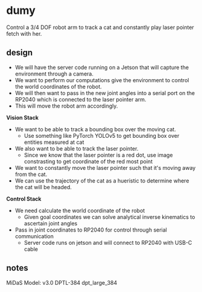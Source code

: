 # dumy

Control a 3/4 DOF robot arm to track a cat and constantly play laser pointer fetch with her.

## design

- We will have the server code running on a Jetson that will capture the environment through a camera.
- We want to perform our computations give the environment to control the world coordinates of the robot.
- We will then want to pass in the new joint angles into a serial port on the RP2040 which is connected to the laser pointer arm.
- This will move the robot arm accordingly.

**Vision Stack**

- We want to be able to track a bounding box over the moving cat.
  - Use something like PyTorch YOLOv5 to get bounding box over entities measured at cat
- We also want to be able to track the laser pointer.
  - Since we know that the laser pointer is a red dot, use image constrasting to get coordinate of the red most point
- We want to constantly move the laser pointer such that it's moving away from the cat.
- We can use the trajectory of the cat as a hueristic to determine where the cat will be headed.

**Control Stack**

- We need calculate the world coordinate of the robot
  - Given goal coordinates we can solve analytical inverse kinematics to ascertain joint angles
- Pass in joint coordinates to RP2040 for control through serial communication
  - Server code runs on jetson and will connect to RP2040 with USB-C cable

## notes

MiDaS Model: v3.0 DPTL-384
dpt_large_384